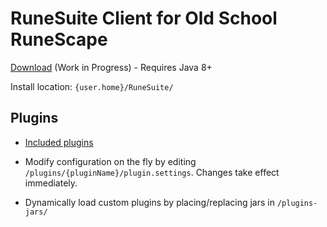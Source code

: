 # RuneSuite Client for Old School RuneScape

[Download](http://repo.runesuite.com/com/runesuite/client/client-launcher/) (Work in Progress) - Requires Java 8+

Install location: `{user.home}/RuneSuite/`

## Plugins

* [Included plugins](https://github.com/RuneSuite/client/tree/master/plugins-standard)

* Modify configuration on the fly by editing `/plugins/{pluginName}/plugin.settings`. Changes take effect immediately.

* Dynamically load custom plugins by placing/replacing jars in `/plugins-jars/`
